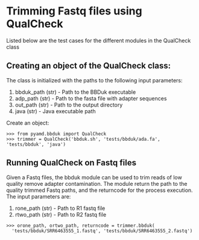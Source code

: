 # Trimming Fastq files using QualCheck

Listed below are the test cases for the different modules in the QualCheck class

## Creating an object of the QualCheck class:

The class is initialized with the paths to the following input parameters:
1. bbduk_path (str) - Path to the BBDuk executable
2. adp_path (str) - Path to the fasta file with adapter sequences
3. out_path (str) - Path to the output directory
4. java (str) - Java executable path

Create an object:

```{python}
>>> from pyamd.bbduk import QualCheck
>>> trimmer = QualCheck('bbduk.sh', 'tests/bbduk/ada.fa', 'tests/bbduk', 'java')
```

## Running QualCheck on Fastq files

Given a Fastq files, the bbduk module can be used to trim reads of low quality
remove adapter contamination. The module return the path to the quality trimmed
Fastq paths, and the returncode for the process execution. The input parameters
are:
1. rone_path (str) - Path to R1 fastq file
2. rtwo_path (str) - Path to R2 fastq file


```{python}
>>> orone_path, ortwo_path, returncode = trimmer.bbduk(
  'tests/bbduk/SRR6463555_1.fastq', 'tests/bbduk/SRR6463555_2.fastq')
```

